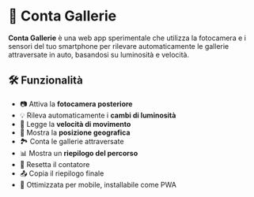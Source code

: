 # 🚀 Conta Gallerie

**Conta Gallerie** è una web app sperimentale che utilizza la fotocamera e i sensori del tuo smartphone per rilevare automaticamente le gallerie attraversate in auto, basandosi su luminosità e velocità.

## 🛠 Funzionalità

- 📷 Attiva la **fotocamera posteriore**
- 💡 Rileva automaticamente i **cambi di luminosità**
- 🚗 Legge la **velocità di movimento**
- 📍 Mostra la **posizione geografica**
- 🏞 Conta le gallerie attraversate
- 📊 Mostra un **riepilogo del percorso**
- 🔄 Resetta il contatore
- 📤 Copia il riepilogo finale
- 📱 Ottimizzata per mobile, installabile come PWA
